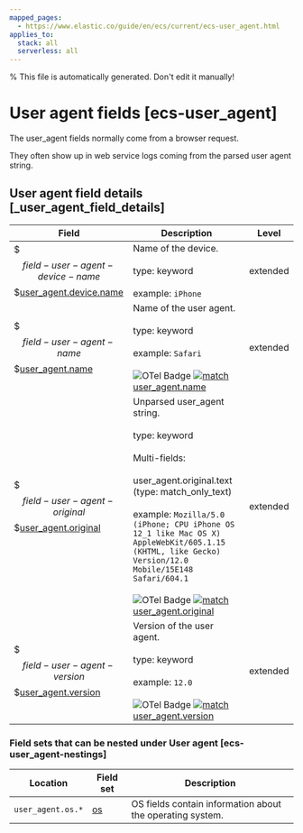 ```yaml
---
mapped_pages:
  - https://www.elastic.co/guide/en/ecs/current/ecs-user_agent.html
applies_to:
  stack: all
  serverless: all
---
```

% This file is automatically generated. Don't edit it manually!

# User agent fields [ecs-user_agent]

The user_agent fields normally come from a browser request.

They often show up in web service logs coming from the parsed user agent string.

## User agent field details [_user_agent_field_details]

| Field | Description | Level |
| --- | --- | --- |
| $$$field-user-agent-device-name$$$[user_agent.device.name](#field-user-agent-device-name) | Name of the device.<br><br>type: keyword<br><br>example: `iPhone`<br> | extended |
| $$$field-user-agent-name$$$[user_agent.name](#field-user-agent-name) | Name of the user agent.<br><br>type: keyword<br><br>example: `Safari`<br><br>![OTel Badge](https://img.shields.io/badge/OpenTelemetry-4a5ca6?style=flat&logo=opentelemetry) [![match](https://img.shields.io/badge/match-93c93e?style=flat)](/reference/ecs-opentelemetry.md#ecs-opentelemetry-relation) [user_agent.name](https://opentelemetry.io/docs/specs/semconv/attributes-registry/user_agent/#user-agent-name) | extended |
| $$$field-user-agent-original$$$[user_agent.original](#field-user-agent-original) | Unparsed user_agent string.<br><br>type: keyword<br><br>Multi-fields:<br><br>user_agent.original.text (type: match_only_text)<br><br>example: `Mozilla/5.0 (iPhone; CPU iPhone OS 12_1 like Mac OS X) AppleWebKit/605.1.15 (KHTML, like Gecko) Version/12.0 Mobile/15E148 Safari/604.1`<br><br>![OTel Badge](https://img.shields.io/badge/OpenTelemetry-4a5ca6?style=flat&logo=opentelemetry) [![match](https://img.shields.io/badge/match-93c93e?style=flat)](/reference/ecs-opentelemetry.md#ecs-opentelemetry-relation) [user_agent.original](https://opentelemetry.io/docs/specs/semconv/attributes-registry/user_agent/#user-agent-original) | extended |
| $$$field-user-agent-version$$$[user_agent.version](#field-user-agent-version) | Version of the user agent.<br><br>type: keyword<br><br>example: `12.0`<br><br>![OTel Badge](https://img.shields.io/badge/OpenTelemetry-4a5ca6?style=flat&logo=opentelemetry) [![match](https://img.shields.io/badge/match-93c93e?style=flat)](/reference/ecs-opentelemetry.md#ecs-opentelemetry-relation) [user_agent.version](https://opentelemetry.io/docs/specs/semconv/attributes-registry/user_agent/#user-agent-version) | extended |


### Field sets that can be nested under User agent [ecs-user_agent-nestings]

| Location | Field set | Description |
|---|---|---|
| `user_agent.os.*`| [os](/reference/ecs-os.md) |OS fields contain information about the operating system.
